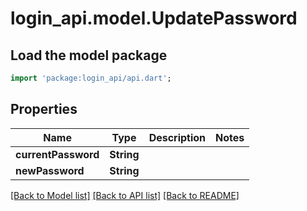 # login_api.model.UpdatePassword

## Load the model package
```dart
import 'package:login_api/api.dart';
```

## Properties
Name | Type | Description | Notes
------------ | ------------- | ------------- | -------------
**currentPassword** | **String** |  | 
**newPassword** | **String** |  | 

[[Back to Model list]](../README.md#documentation-for-models) [[Back to API list]](../README.md#documentation-for-api-endpoints) [[Back to README]](../README.md)



